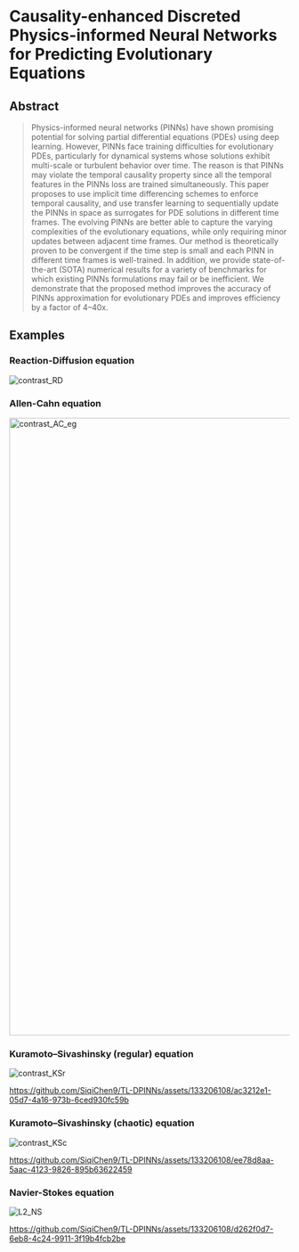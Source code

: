 # Causality-enhanced Discreted Physics-informed Neural Networks for Predicting Evolutionary Equations

## Abstract

> Physics-informed neural networks (PINNs) have shown promising potential for solving partial differential equations (PDEs) using deep learning. However, PINNs face training difficulties for evolutionary PDEs, particularly for dynamical systems whose solutions exhibit multi-scale or turbulent behavior over time. The reason is that PINNs may violate the temporal causality property since all the temporal features in the PINNs loss are trained simultaneously. This paper proposes to use implicit time differencing schemes to enforce temporal causality, and use transfer learning to sequentially update the PINNs in space as surrogates for PDE solutions in different time frames. The evolving PINNs are better able to capture the varying complexities of the evolutionary equations, while only requiring minor updates between adjacent time frames. Our method is theoretically proven to be convergent if the time step is small and each PINN in different time frames is well-trained. In addition, we provide state-of-the-art (SOTA) numerical results for a variety of benchmarks for which existing PINNs formulations may fail or be inefficient. We demonstrate that the proposed method improves the accuracy of PINNs approximation for evolutionary PDEs and improves efficiency by a factor of 4–40x.


## Examples

### Reaction-Diffusion equation
![contrast_RD](https://github.com/SiqiChen9/TL-DPINNs/assets/133206108/1449aeaf-3afb-410a-8c3b-52833146390e) 

### Allen-Cahn equation
<img width="1109" alt="contrast_AC_eg" src="https://github.com/SiqiChen9/TL-DPINNs/assets/133206108/64cf6ae7-4c4e-4ca2-876b-a157763dfae8">

### Kuramoto–Sivashinsky (regular) equation
![contrast_KSr](https://github.com/SiqiChen9/TL-DPINNs/assets/133206108/2eeaed19-3be9-4be5-9f9b-b5bc5ccea8ed)


https://github.com/SiqiChen9/TL-DPINNs/assets/133206108/ac3212e1-05d7-4a16-973b-6ced930fc59b


### Kuramoto–Sivashinsky (chaotic) equation
![contrast_KSc](https://github.com/SiqiChen9/TL-DPINNs/assets/133206108/d326265b-63a9-4338-a2b3-698286504161)


https://github.com/SiqiChen9/TL-DPINNs/assets/133206108/ee78d8aa-5aac-4123-9826-895b63622459


### Navier-Stokes equation
![L2_NS](https://github.com/SiqiChen9/TL-DPINNs/assets/133206108/b9e5e6f1-9453-4780-be48-4d73d25f2475)


https://github.com/SiqiChen9/TL-DPINNs/assets/133206108/d262f0d7-6eb8-4c24-9911-3f19b4fcb2be

